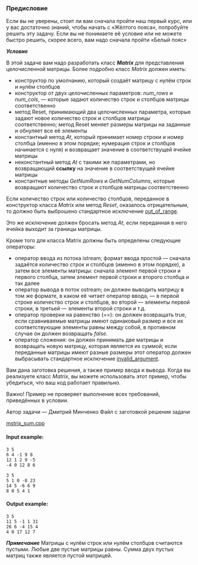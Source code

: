 ### Предисловие

Если вы не уверены, стоит ли вам сначала пройти наш первый курс, или у вас достаточно знаний, чтобы начать с «Жёлтого пояса», попробуйте решить эту задачу. Если вы не понимаете её условие или не можете быстро решить, скорее всего, вам надо сначала пройти «Белый пояс»

***Условие***

В этой задаче вам надо разработать класс ***Matrix*** для представления целочисленной матрицы. Более подробно класс *Matrix* должен иметь:

- конструктор по умолчанию, который создаёт матрицу с нулём строк и нулём столбцов
- конструктор от двух целочисленных параметров: *num_rows* и *num_cols*, — которые задают количество строк и столбцов матрицы соответственно
- метод Reset, принимающий два целочисленных параметра, которые задают новое количество строк и столбцов матрицы соответственно; метод Reset меняет размеры матрицы на заданные и обнуляет все её элементы
- константный метод *At*, который принимает номер строки и номер столбца (именно в этом порядке; нумерация строк и столбцов начинается с нуля) и возвращает значение в соответствущей ячейке матрицы
- неконстантный метод *At* с такими же параметрами, но возвращающий **ссылку** на значение в соответствущей ячейке матрицы
- константные методы *GetNumRows* и *GetNumColumns*, которые возвращают количество строк и столбцов матрицы соответственно

Если количество строк или количество столбцов, переданное в конструктор класса *Matrix* или метод *Reset*, оказалось отрицательным, то должно быть выброшено стандартное исключение [out_of_range](https://en.cppreference.com/w/cpp/error/out_of_range).

Это же исключение должен бросать метод *At*, если переданная в него ячейка выходит за границы матрицы.

Кроме того для класса Matrix должны быть определены следующие операторы:

* оператор ввода из потока istream; формат ввода простой — сначала задаётся количество строк и столбцов (именно в этом порядке), а затем все элементы матрицы: сначала элемент первой строки и первого столбца, затем элемент первой строки и второго столбца и так далее
* оператор вывода в поток ostream; он должен выводить матрицу в том же формате, в каком её читает оператор ввода, — в первой строке количество строк и столбцов, во второй — элементы первой строки, в третьей — элементы второй строки и т.д.
* оператор проверки на равенство (==): он должен возвращать true, если сравниваемые матрицы имеют одинаковый размер и все их соответствующие элементы равны между собой, в противном случае он должен возвращать *false*.
* оператор сложения: он должен принимать две матрицы и возвращать новую матрицу, которая является их суммой; если переданные матрицы имеют разные размеры этот оператор должен выбрасывать стандартное исключение [invalid_argument](https://en.cppreference.com/w/cpp/error/invalid_argument).

Вам дана заготовка решения, а также пример ввода и вывода. Когда вы реализуете класс *Matrix*, вы можете использовать этот пример, чтобы убедиться, что ваш код работает правильно.

Важно! Пример не проверяет выполнение всех требований, приведённых в условии.

Автор задачи — Дмитрий Минченко
Файл с заготовкой решения задачи

[mstrix_sum.cpp](https://d3c33hcgiwev3.cloudfront.net/eR6tjoqPEeianAr0yIdmDg_798cb0e08a8f11e8a5de191fb90c5177_matrix_sum.cpp?Expires=1622246400&Signature=Kgzjrfx37hKKbZEKj3Y5P036AYKvlZpbD2ht8PNlC6rkQ9J1IyYlF~iEKV474ch8ZCbRhxt1omFlmGduSBm6VXfO1W8CWEcOII8kHCvWB3r0NAQRPfSn8UuiCLedhSbUrkzgbJyFdCvwB5g0QP9WshW9PmGuVKV80mWGtEyOchg_&Key-Pair-Id=APKAJLTNE6QMUY6HBC5A)

#### Input example:

```commandline
3 5
6 4 -1 9 8
12 1 2 9 -5
-4 0 12 8 6

3 5
5 1 0 -8 23
14 5 -6 6 9
8 0 5 4 1
```

#### Output example:

```commandline
3 5
11 5 -1 1 31
26 6 -4 15 4
4 0 17 12 7
```

***Примечание***
Матрицы с нулём строк или нулём столбцов считаются пустыми. Любые две пустые матрицы равны. Сумма двух пустых матриц также является пустой матрицей.
